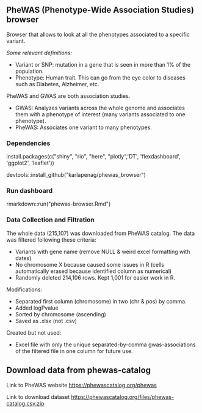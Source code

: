 ## PheWAS (Phenotype-Wide Association Studies) browser

Browser that allows to look at all the phenotypes associated to a specific variant.

*Some relevant definitions:*
- Variant or SNP: mutation in a gene that is seen in more than 1% of the population.
- Phenotype: Human trait. This can go from the eye color to diseases such as Diabetes, Alzheimer, etc.

PheWAS and GWAS are both association studies.
- GWAS: Analyzes variants across the whole genome and associates them with a phenotype of interest (many variants associated to one phenotype).
- PheWAS: Associates one variant to many phenotypes.


### Dependencies
install.packages(c("shiny", "rio", "here", "plotly",'DT', 'flexdashboard', 'ggplot2', 'leaflet'))

devtools::install_github("karlapenag/phewas_browser")

### Run dashboard

rmarkdown::run("phewas-browser.Rmd")

### Data Collection and Filtration

The whole data (215,107) was downloaded from PheWAS catalog. The data was filtered following these criteria:
- Variants with gene name (remove NULL & weird excel formatting with dates)
- No chromosome X because caused some issues in R (cells automatically erased because identified column as numerical)
- Randomly deleted 214,106 rows. Kept 1,001 for easier work in R.

Modifications:
- Separated first column (chromosome) in two (chr & pos) by comma.
- Added logPvalue
- Sorted by chromosome (ascending)
- Saved as .xlsx (not .csv)

Created but not used:
- Excel file with only the unique separated-by-comma gwas-associations of the filtered file in one column for future use.


## Download data from phewas-catalog
 
 Link to PheWAS website
 https://phewascatalog.org/phewas
 
 Link to download dataset
 https://phewascatalog.org/files/phewas-catalog.csv.zip
